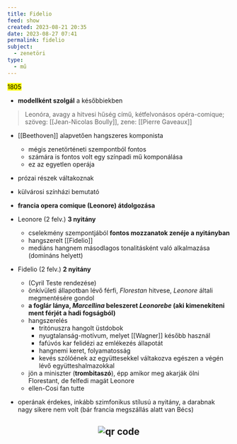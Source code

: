 ```yaml
---
title: Fidelio
feed: show
created: 2023-08-21 20:35
date: 2023-08-27 07:41
permalink: fidelio
subject:
  - zenetöri
type:
  - mű
---
```


<mark>1805</mark>
- **modellként szolgál** a későbbiekben

> Leonóra, avagy a hitvesi hűség című, kétfelvonásos opéra-comique;
> szöveg: [[Jean-Nicolas Boully]], zene: [[Pierre Gaveaux]]

- [[Beethoven]] alapvetően hangszeres komponista
	- mégis zenetörténeti szempontból fontos
	- számára is fontos volt egy színpadi mű komponálása
	- ez az egyetlen operája
- prózai részek váltakoznak
- külvárosi színházi bemutató
- **francia opera comique (Leonore) átdolgozása**

- Leonore (2 felv.) **3 nyitány**
	- cselekmény szempontjából **fontos mozzanatok zenéje a nyitányban**
	- hangszerelt [[Fidelio]]
	- mediáns hangnem másodlagos tonalitásként való alkalmazása (domináns helyett)
- Fidelio (2 felv.) **2 nyitány**
	- (Cyril Teste rendezése)
	- önkívületi állapotban lévő férfi, *Florestan* hitvese, *Leonore* általi megmentésére gondol
	- **a foglár lánya, *Marcellina* beleszeret *Leonorebe* (aki kimenekíteni ment férjét a hadi fogságból)**
	- hangszerelés
		- tritónuszra hangolt üstdobok
		- nyugtalanság-motívum, melyet [[Wagner]] később használ
		- fafúvós kar felidézi az emlékezés állapotát
		- hangnemi keret, folyamatosság
		- kevés szólóének az együttesekkel váltakozva egészen a végén lévő együtteshalmazokkal
	- jön a miniszter (**trombitaszó**), épp amikor meg akarják ölni Florestant, de felfedi magát Leonore
	- ellen-Cosi fan tutte
- operának érdekes, inkább szimfonikus stílusú a nyitány, a darabnak nagy sikere nem volt (bár francia megszállás alatt van Bécs)




## <p style="text-align: center;"><img src="https://chart.googleapis.com/chart?cht=qr&chl=https://notes.andrasdenes.com/fidelio&chs=180x180&choe=UTF-8&chld=L|2" alt="qr code"></p>

